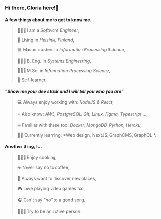 ### Hi there, Gloria here!👋

#### A few things about me to get to know me. 

> 👩🏻‍💻 I am a *Software Engineer*,
> 
> 📌 Living in *Helsinki, Finland*,
> 
> 💻 Master student in *Information Processing Science*,
> 
> 👩🏻‍🎓 B. Eng. in *Systems Engineering*,
>
> 👩🏻‍🎓 M.Sc. in *Information Processing Science*,
> 
> 📖 Self-learner.

#### *"Show me your dev stack and I will tell you who you are"*
 
> 💻 Always enjoy working with: *NodeJS & React*,
> 
> ⭐ Also know: *AWS, PostgreSQL, Git, Linux, Figma, Typescript ...*,
> 
> ➕ Familiar with these too: *Docker, MongoDB, Python, Heroku*,
> 
> ✍🏻 Currently learning: *Web design, NextJS, GraphCMS, GraphQL *.

#### Another thing, I...
> 👩🏻‍🍳 Enjoy cooking,
> 
> ☕ Never say no to coffee,
> 
> 🧳 Always want to discover new places,
> 
> 🎮 Love playing video games too,
> 
> 🎧 Can't say *"no"* to a good song,
> 
> 🏃🏻‍♀️ Try to be an active person.
 
 


<!--
**gloria-stanciu/gloria-stanciu** is a ✨ _special_ ✨ repository because its `README.md` (this file) appears on your GitHub profile.

Here are some ideas to get you started:

- 👩🏻‍🎓 I'm a software engineer 
- 🔭 I’m currently working on ...
- 🌱 I’m currently learning ...
- 👯 I’m looking to collaborate on ...
- 🤔 I’m looking for help with ...
- 💬 Ask me about ...
- 📫 How to reach me: ...
- 😄 Pronouns: ...
- ⚡ Fun fact: ...
-->
